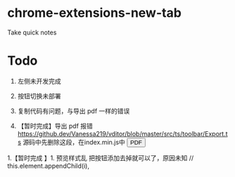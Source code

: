 # chrome-extensions-new-tab
Take quick notes


# Todo
1. 左侧未开发完成 
1. 按钮切换未部署
1. 复制代码有问题，与导出 pdf 一样的错误 


1. 【暂时完成】导出 pdf 报错
https://github.dev/Vanessa219/vditor/blob/master/src/ts/toolbar/Export.ts 源码中先删除这段，在index.min.js中
<button data-type="pdf">PDF</button>

1.【暂时完成 】1. 预览样式乱
把按钮添加去掉就可以了，原因未知
// this.element.appendChild(i),

